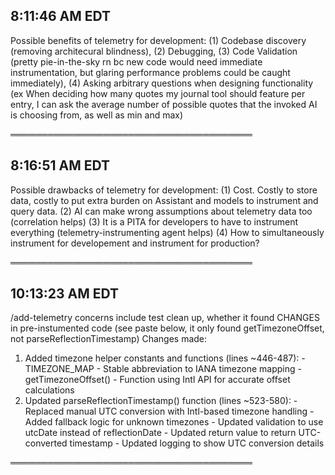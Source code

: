 ## 8:11:46 AM EDT

Possible benefits of telemetry for development: (1) Codebase discovery (removing architecural blindness), (2) Debugging, (3) Code Validation (pretty pie-in-the-sky rn bc new code would need immediate instrumentation, but glaring performance problems could be caught immediately), (4) Asking arbitrary questions when designing functionality (ex When deciding how many quotes my journal tool should feature per entry, I can ask the average number of possible quotes that the invoked AI is choosing from, as well as min and max)

═══════════════════════════════════════

## 8:16:51 AM EDT

Possible drawbacks of telemetry for development: (1) Cost. Costly to store data, costly to put extra burden on Assistant and models to instrument and query data. (2) AI can make wrong assumptions about telemetry data too (correlation helps) (3) It is a PITA for developers to have to instrument everything (telemetry-instrumenting agent helps) (4) How to simultaneously instrument for developement and instrument for production?

═══════════════════════════════════════

## 10:13:23 AM EDT

/add-telemetry concerns include test clean up, whether it found CHANGES in pre-instumented code (see paste below, it only found getTimezoneOffset, not parseReflectionTimestamp)                                                                       Changes made:
  1. Added timezone helper constants and functions (lines ~446-487):
    - TIMEZONE_MAP - Stable abbreviation to IANA timezone mapping
    - getTimezoneOffset() - Function using Intl API for accurate offset calculations
  2. Updated parseReflectionTimestamp() function (lines ~523-580):
    - Replaced manual UTC conversion with Intl-based timezone handling
    - Added fallback logic for unknown timezones
    - Updated validation to use utcDate instead of reflectionDate
    - Updated return value to return UTC-converted timestamp
    - Updated logging to show UTC conversion details

═══════════════════════════════════════


